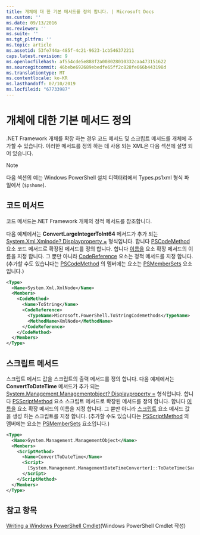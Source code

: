 ```yaml
---
title: 개체에 대 한 기본 메서드를 정의 합니다. | Microsoft Docs
ms.custom: ''
ms.date: 09/13/2016
ms.reviewer: ''
ms.suite: ''
ms.tgt_pltfrm: ''
ms.topic: article
ms.assetid: 53fe744a-485f-4c21-9623-1cb546372211
caps.latest.revision: 9
ms.openlocfilehash: af554cde5e888f2a008028010332caa473151622
ms.sourcegitcommit: 46bebe692689ebedfe65ff2c828fe666b443198d
ms.translationtype: MT
ms.contentlocale: ko-KR
ms.lasthandoff: 07/10/2019
ms.locfileid: "67733987"
---
```

# <a name="defining-default-methods-for-objects"></a>개체에 대한 기본 메서드 정의

.NET Framework 개체를 확장 하는 경우 코드 메서드 및 스크립트 메서드를 개체에 추가할 수 있습니다. 이러한 메서드를 정의 하는 데 사용 되는 XML은 다음 섹션에 설명 되어 있습니다.

> [!NOTE]
> 다음 섹션의 예는 Windows PowerShell 설치 디렉터리에서 Types.ps1xml 형식 파일에서 (`$pshome`).

## <a name="code-methods"></a>코드 메서드

코드 메서드는.NET Framework 개체의 정적 메서드를 참조합니다.

다음 예제에서는 **ConvertLargeIntegerToInt64** 메서드가 추가 되는 [System.Xml.Xmlnode? Displayproperty =](/dotnet/api/System.Xml.XmlNode) 형식입니다. 합니다 [PSCodeMethod](/dotnet/api/system.management.automation.pscodemethod) 요소 코드 메서드로 확장된 메서드를 정의 합니다. 합니다 [이름을](/dotnet/api/system.management.automation.psmemberinfo.name?view=pscore-6.2.0#System_Management_Automation_PSMemberInfo_Name) 요소 확장 메서드의 이름을 지정 합니다. 그 뿐만 아니라 [CodeReference](/dotnet/api/system.management.automation.pscodemethod.codereference?view=pscore-6.2.0#System_Management_Automation_PSCodeMethod_CodeReference) 요소는 정적 메서드를 지정 합니다. (추가할 수도 있습니다는 [PSCodeMethod](/dotnet/api/system.management.automation.pscodemethod) 의 멤버에는 요소는 [PSMemberSets](/dotnet/api/system.management.automation.psmemberset?view=pscore-6.2.0) 요소입니다.)

```xml
<Type>
  <Name>System.Xml.XmlNode</Name>
  <Members>
    <CodeMethod>
      <Name>ToString</Name>
      <CodeReference>
        <TypeName>Microsoft.PowerShell.ToStringCodemethods</TypeName>
        <MethodName>XmlNode</MethodName>
      </CodeReference>
    </CodeMethod>
  </Members>
</Type>
```

## <a name="script-methods"></a>스크립트 메서드

스크립트 메서드 값을 스크립트의 출력 메서드를 정의 합니다. 다음 예제에서는 **ConvertToDateTime** 메서드가 추가 되는 [System.Management.Managementobject? Displayproperty =](/dotnet/api/System.Management.ManagementObject) 형식입니다. 합니다 [PSScriptMethod](/dotnet/api/system.management.automation.psscriptmethod?view=pscore-6.2.0) 요소 스크립트 메서드로 확장된 메서드를 정의 합니다. 합니다 [이름을](/dotnet/api/system.management.automation.psmemberinfo.name?view=pscore-6.2.0#System_Management_Automation_PSMemberInfo_Name) 요소 확장 메서드의 이름을 지정 합니다. 그 뿐만 아니라 [스크립트](/dotnet/api/system.management.automation.psscriptmethod.script?view=pscore-6.2.0#System_Management_Automation_PSScriptMethod_Script) 요소 메서드 값을 생성 하는 스크립트를 지정 합니다. (추가할 수도 있습니다는 [PSScriptMethod](/dotnet/api/system.management.automation.psscriptmethod?view=pscore-6.2.0) 의 멤버에는 요소는 [PSMemberSets](/dotnet/api/system.management.automation.psmemberset?view=pscore-6.2.0) 요소입니다.)

```xml
<Type>
  <Name>System.Management.ManagementObject</Name>
  <Members>
    <ScriptMethod>
      <Name>ConvertToDateTime</Name>
      <Script>
        [System.Management.ManagementDateTimeConverter]::ToDateTime($args[0])
      </Script>
    </ScriptMethod>
  </Members>
</Type>
```

## <a name="see-also"></a>참고 항목

[Writing a Windows PowerShell Cmdlet](./writing-a-windows-powershell-cmdlet.md)(Windows PowerShell Cmdlet 작성)
